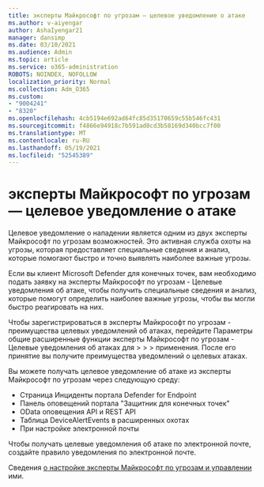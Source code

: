 ```yaml
---
title: эксперты Майкрософт по угрозам — целевое уведомление о атаке
ms.author: v-aiyengar
author: AshaIyengar21
manager: dansimp
ms.date: 03/10/2021
ms.audience: Admin
ms.topic: article
ms.service: o365-administration
ROBOTS: NOINDEX, NOFOLLOW
localization_priority: Normal
ms.collection: Adm_O365
ms.custom:
- "9004241"
- "8320"
ms.openlocfilehash: 4cb5194e692ad64fc85d35170659c55b546fc431
ms.sourcegitcommit: f4866e94918c7b591ad0cd3b58169d340bcc7f00
ms.translationtype: MT
ms.contentlocale: ru-RU
ms.lasthandoff: 05/19/2021
ms.locfileid: "52545389"
---
```

# <a name="microsoft-threat-experts---targeted-attack-notification"></a>эксперты Майкрософт по угрозам — целевое уведомление о атаке

Целевое уведомление о нападении является одним из двух эксперты Майкрософт по угрозам возможностей. Это активная служба охоты на угрозы, которая предоставляет специальные сведения и анализ, которые помогают быстро и точно выявлять наиболее важные угрозы.

Если вы клиент Microsoft Defender для конечных точек, вам необходимо подать заявку на эксперты Майкрософт по угрозам - Целевые уведомления об атаке, чтобы получить специальные сведения и анализ, которые помогут определить наиболее важные угрозы, чтобы вы могли быстро реагировать на них.

Чтобы зарегистрироваться в эксперты Майкрософт по угрозам - преимущества целевых уведомлений об атаках, перейдите Параметры общие расширенные функции эксперты Майкрософт по угрозам - Целевые уведомления об атаках для  >    >    >   применения. После его принятие вы получите преимущества уведомлений о целевых атаках.

Вы можете получать целевое уведомление об атаке из эксперты Майкрософт по угрозам через следующую среду:

- Страница Инциденты портала Defender for Endpoint
- Панель оповещений портала "Защитник для конечных точек"
- OData оповещения API и REST API
- Таблица DeviceAlertEvents в расширенных охотах
- При настройке электронной почты

Чтобы получать целевые уведомления об атаке по электронной почте, создайте правило уведомления по электронной почте. 

Сведения [о настройке эксперты Майкрософт по угрозам и управлении](/windows/security/threat-protection/microsoft-defender-atp/configure-microsoft-threat-experts) ими.
